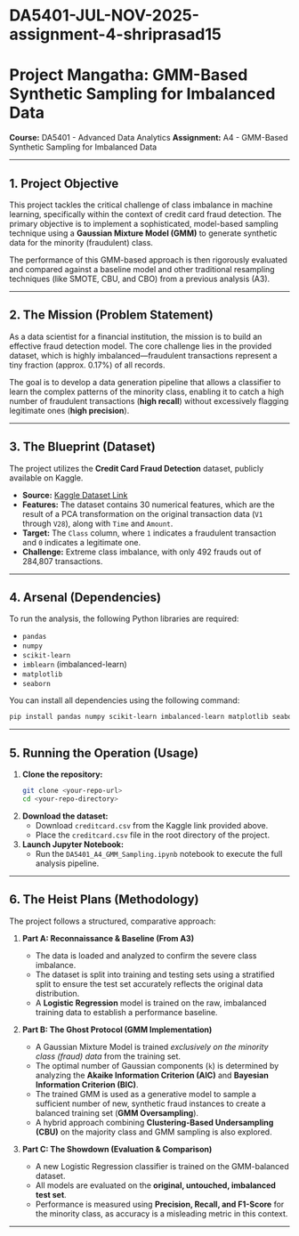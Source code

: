 # DA5401-JUL-NOV-2025-assignment-4-shriprasad15

# Project Mangatha: GMM-Based Synthetic Sampling for Imbalanced Data

**Course:** DA5401 - Advanced Data Analytics
**Assignment:** A4 - GMM-Based Synthetic Sampling for Imbalanced Data

---

## 1. Project Objective

This project tackles the critical challenge of class imbalance in machine learning, specifically within the context of credit card fraud detection. The primary objective is to implement a sophisticated, model-based sampling technique using a **Gaussian Mixture Model (GMM)** to generate synthetic data for the minority (fraudulent) class.

The performance of this GMM-based approach is then rigorously evaluated and compared against a baseline model and other traditional resampling techniques (like SMOTE, CBU, and CBO) from a previous analysis (A3).

---

## 2. The Mission (Problem Statement)

As a data scientist for a financial institution, the mission is to build an effective fraud detection model. The core challenge lies in the provided dataset, which is highly imbalanced—fraudulent transactions represent a tiny fraction (approx. 0.17%) of all records.

The goal is to develop a data generation pipeline that allows a classifier to learn the complex patterns of the minority class, enabling it to catch a high number of fraudulent transactions (**high recall**) without excessively flagging legitimate ones (**high precision**).

---

## 3. The Blueprint (Dataset)

The project utilizes the **Credit Card Fraud Detection** dataset, publicly available on Kaggle.

-   **Source:** [Kaggle Dataset Link](https://www.kaggle.com/datasets/mlg-ulb/creditcardfraud)
-   **Features:** The dataset contains 30 numerical features, which are the result of a PCA transformation on the original transaction data (`V1` through `V28`), along with `Time` and `Amount`.
-   **Target:** The `Class` column, where `1` indicates a fraudulent transaction and `0` indicates a legitimate one.
-   **Challenge:** Extreme class imbalance, with only 492 frauds out of 284,807 transactions.

---

## 4. Arsenal (Dependencies)

To run the analysis, the following Python libraries are required:

-   `pandas`
-   `numpy`
-   `scikit-learn`
-   `imblearn` (imbalanced-learn)
-   `matplotlib`
-   `seaborn`

You can install all dependencies using the following command:
```bash
pip install pandas numpy scikit-learn imbalanced-learn matplotlib seaborn jupyter
```

---

## 5. Running the Operation (Usage)

1.  **Clone the repository:**
    ```bash
    git clone <your-repo-url>
    cd <your-repo-directory>
    ```
2.  **Download the dataset:**
    -   Download `creditcard.csv` from the Kaggle link provided above.
    -   Place the `creditcard.csv` file in the root directory of the project.
3.  **Launch Jupyter Notebook:**
    -   Run the `DA5401_A4_GMM_Sampling.ipynb` notebook to execute the full analysis pipeline.

---

## 6. The Heist Plans (Methodology)

The project follows a structured, comparative approach:

1.  **Part A: Reconnaissance & Baseline (From A3)**
    -   The data is loaded and analyzed to confirm the severe class imbalance.
    -   The dataset is split into training and testing sets using a stratified split to ensure the test set accurately reflects the original data distribution.
    -   A **Logistic Regression** model is trained on the raw, imbalanced training data to establish a performance baseline.

2.  **Part B: The Ghost Protocol (GMM Implementation)**
    -   A Gaussian Mixture Model is trained *exclusively on the minority class (fraud) data* from the training set.
    -   The optimal number of Gaussian components (`k`) is determined by analyzing the **Akaike Information Criterion (AIC)** and **Bayesian Information Criterion (BIC)**.
    -   The trained GMM is used as a generative model to sample a sufficient number of new, synthetic fraud instances to create a balanced training set (**GMM Oversampling**).
    -   A hybrid approach combining **Clustering-Based Undersampling (CBU)** on the majority class and GMM sampling is also explored.

3.  **Part C: The Showdown (Evaluation & Comparison)**
    -   A new Logistic Regression classifier is trained on the GMM-balanced dataset.
    -   All models are evaluated on the **original, untouched, imbalanced test set**.
    -   Performance is measured using **Precision, Recall, and F1-Score** for the minority class, as accuracy is a misleading metric in this context.

---

